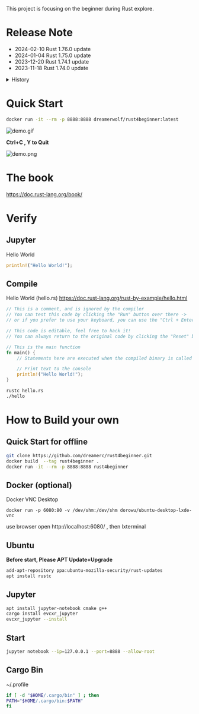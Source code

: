This project is focusing on the beginner during Rust explore.

Release Note
===
- 2024-02-10 Rust 1.76.0 update
- 2024-01-04 Rust 1.75.0 update
- 2023-12-20 Rust 1.74.1 update
- 2023-11-18 Rust 1.74.0 update

<details>
<summary>History</summary>

- 2023-10-06 Rust 1.73.0 update
- 2023-08-25 Rust 1.72.1 update
- 2023-08-25 Rust 1.72.0 update
- 2023-07-14 Rust 1.71.0 update
- 2023-06-06 Rust 1.70.0 update
- 2023-04-21 Rust 1.69.0 update
- 2023-03-24 Rust 1.68.1 update
- 2023-03-12 Rust 1.68.0 update
- 2023-02-18 Rust 1.67.1 update
- 2023-01-28 Rust 1.67.0 update
- 2023-01-11 Rust 1.66.1 update
- 2022-12-16 Rust 1.66.0 update
- 2022-11-05 Rust 1.65.0 update
- 2022-09-23 Rust 1.64.0 update
- 2022-08-16 Rust 1.63.0 update
- 2022-07-25 Rust 1.62.1 update
- 2022-07-07 Rust 1.62.0 update
- 2022-06-07 Rust 1.61.0 update
- 2022-04-11 Rust 1.60.0 update
- 2022-03-21 Rust 1.59.0 docker hub update 2
- 2022-03-09 Rust 1.59.0 docker hub update
- 2022-02-26 Rust 1.59.0 update
- 2022-02-13 Rust 1.58.1 + Jupyter with Docker Hub update
</details>

Quick Start
========

```bash
docker run -it --rm -p 8888:8888 dreamerwolf/rust4beginner:latest
```

![demo.gif](https://raw.githubusercontent.com/dreamerc/rust4beginner/main/demo.gif)

**Ctrl+C , Y to Quit**

![demo.png](https://raw.githubusercontent.com/dreamerc/rust4beginner/main/demo.png)


The book
=======
https://doc.rust-lang.org/book/

Verify
====
Jupyter
---
Hello World
```rust
println!("Hello World!");
```
Compile
---
Hello World (hello.rs)
https://doc.rust-lang.org/rust-by-example/hello.html
```rust
// This is a comment, and is ignored by the compiler
// You can test this code by clicking the "Run" button over there ->
// or if you prefer to use your keyboard, you can use the "Ctrl + Enter" shortcut

// This code is editable, feel free to hack it!
// You can always return to the original code by clicking the "Reset" button ->

// This is the main function
fn main() {
    // Statements here are executed when the compiled binary is called

    // Print text to the console
    println!("Hello World!");
}
```

```bash
rustc hello.rs
./hello
```

How to Build your own
=====
Quick Start for offline
------------
```bash
git clone https://github.com/dreamerc/rust4beginner.git
docker build  --tag rust4beginner .
docker run -it --rm -p 8888:8888 rust4beginner
```

Docker (optional)
-------
Docker VNC Desktop
```
docker run -p 6080:80 -v /dev/shm:/dev/shm dorowu/ubuntu-desktop-lxde-vnc
```
use browser open http://localhost:6080/ , then lxterminal

Ubuntu
-------
**Before start, Please APT Update+Upgrade**

```bash
add-apt-repository ppa:ubuntu-mozilla-security/rust-updates
apt install rustc
```

Jupyter
--------
```bash
apt install jupyter-notebook cmake g++
cargo install evcxr_jupyter
evcxr_jupyter --install
```
Start
---
```bash
jupyter notebook --ip=127.0.0.1 --port=8888 --allow-root
```
Cargo Bin
------
~/.profile
```bash
if [ -d "$HOME/.cargo/bin" ] ; then
PATH="$HOME/.cargo/bin:$PATH"
fi
```
